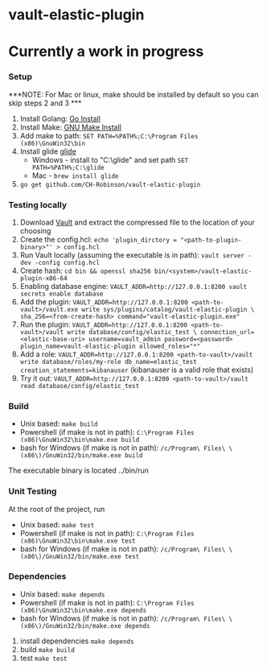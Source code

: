 # vault-elastic-plugin

# Currently a work in progress

### Setup

***NOTE: For Mac or linux, make should be installed by default so you can skip steps 2 and 3 ***

1. Install Golang: [Go Install](https://golang.org/doc/install)
2. Install Make: [GNU Make Install](http://gnuwin32.sourceforge.net/packages/make.htm)
3. Add make to path: ```SET PATH=%PATH%;C:\Program Files (x86)\GnuWin32\bin```
4. Install glide [glide](https://github.com/Masterminds/glide)
    - Windows - install to "C:\glide" and set path ```SET PATH=%PATH%;C:\glide```
    - Mac - ```brew install glide```
5. ```go get github.com/CH-Robinson/vault-elastic-plugin```

### Testing locally

1. Download [Vault](https://www.vaultproject.io/downloads.html) and extract the compressed file to the location of your choosing
2. Create the config.hcl: ```echo 'plugin_dirctory = "<path-to-plugin-binary>"' > config.hcl```
3. Run Vault locally (assuming the executable is in path): ```vault server -dev -config config.hcl```
4. Create hash: ```cd bin && openssl sha256 bin/<system>/vault-elastic-plugin-x86-64```
5. Enabling database engine: ```VAULT_ADDR=http://127.0.0.1:8200 vault secrets enable database```
5. Add the plugin: ```VAULT_ADDR=http://127.0.0.1:8200 <path-to-vault>/vault.exe write sys/plugins/catalog/vault-elastic-plugin \ sha_256=<from-create-hash> command="vault-elastic-plugin.exe"```
6. Run the plugin: ```VAULT_ADDR=http://127.0.0.1:8200 <path-to-vault>/vault write database/config/elastic_test \ connection_url=<elastic-base-uri> username=vault_admin password=<password> plugin_name=vault-elastic-plugin allowed_roles="*"```
7. Add a role: ```VAULT_ADDR=http://127.0.0.1:8200 <path-to-vault>/vault write database/roles/my-role db_name=elastic_test creation_statements=kibanauser``` (kibanauser is a valid role that exists)
8. Try it out: ```VAULT_ADDR=http://127.0.0.1:8200 <path-to-vault>/vault read database/config/elastic_test```

### Build

- Unix based: ```make build```
- Powershell (if make is not in path): ```C:\Program Files (x86)\GnuWin32\bin\make.exe build```
- bash for Windows (if make is not in path): ```/c/Program\ Files\ \(x86\)/GnuWin32/bin/make.exe build```

The executable binary is located ../bin/run

### Unit Testing

At the root of the project, run 
- Unix based: ```make test```
- Powershell (if make is not in path): ```C:\Program Files (x86)\GnuWin32\bin\make.exe test```
- bash for Windows (if make is not in path): ```/c/Program\ Files\ \(x86\)/GnuWin32/bin/make.exe test```

### Dependencies

- Unix based: ```make depends```
- Powershell (if make is not in path): ```C:\Program Files (x86)\GnuWin32\bin\make.exe depends```
- bash for Windows (if make is not in path): ```/c/Program\ Files\ \(x86\)/GnuWin32/bin/make.exe depends```

1. install dependencies
```make depends```
2. build
```make build```
3. test
```make test```

